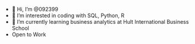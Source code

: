 - 👋 Hi, I’m @092399
- 👀 I’m interested in coding with SQL, Python, R
- 🌱 I’m currently learning business analytics at Hult International Business School
- Open to Work 

<!---
092399/092399 is a ✨ special ✨ repository because its `README.md` (this file) appears on your GitHub profile.
You can click the Preview link to take a look at your changes.
--->
